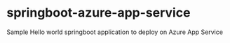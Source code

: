 # springboot-azure-app-service
Sample Hello world springboot application to deploy on Azure App Service

